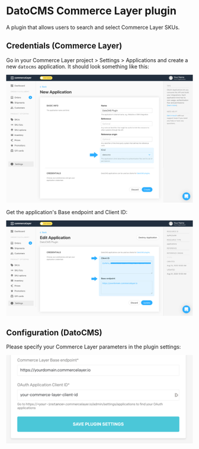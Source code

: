 # DatoCMS Commerce Layer plugin

A plugin that allows users to search and select Commerce Layer SKUs.

## Credentials (Commerce Layer)

Go in your Commerce Layer project > Settings > Applications and create a new `datocms` application. It should look something like this:

![Application](docs/application.jpg)

Get the application's Base endpoint and Client ID:

![Credentials](docs/credentials.jpg)

## Configuration (DatoCMS)

Please specify your Commerce Layer parameters in the plugin settings:

![Demo](docs/settings.png)

